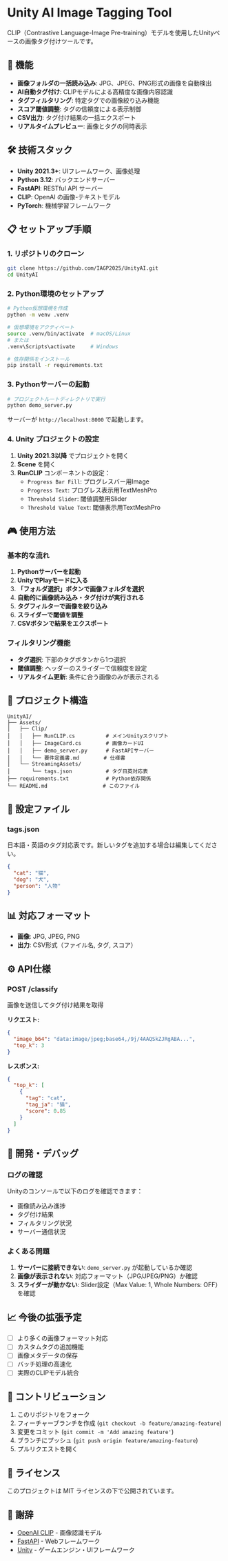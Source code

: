 # Unity AI Image Tagging Tool

CLIP（Contrastive Language-Image Pre-training）モデルを使用したUnityベースの画像タグ付けツールです。

## 🎯 機能

- **画像フォルダの一括読み込み**: JPG、JPEG、PNG形式の画像を自動検出
- **AI自動タグ付け**: CLIPモデルによる高精度な画像内容認識
- **タグフィルタリング**: 特定タグでの画像絞り込み機能
- **スコア閾値調整**: タグの信頼度による表示制御
- **CSV出力**: タグ付け結果の一括エクスポート
- **リアルタイムプレビュー**: 画像とタグの同時表示

## 🛠️ 技術スタック

- **Unity 2021.3+**: UIフレームワーク、画像処理
- **Python 3.12**: バックエンドサーバー
- **FastAPI**: RESTful API サーバー
- **CLIP**: OpenAI の画像-テキストモデル
- **PyTorch**: 機械学習フレームワーク

## 📋 セットアップ手順

### 1. リポジトリのクローン
```bash
git clone https://github.com/IAGP2025/UnityAI.git
cd UnityAI
```

### 2. Python環境のセットアップ
```bash
# Python仮想環境を作成
python -m venv .venv

# 仮想環境をアクティベート
source .venv/bin/activate  # macOS/Linux
# または
.venv\Scripts\activate     # Windows

# 依存関係をインストール
pip install -r requirements.txt
```

### 3. Pythonサーバーの起動
```bash
# プロジェクトルートディレクトリで実行
python demo_server.py
```

サーバーが `http://localhost:8000` で起動します。

### 4. Unity プロジェクトの設定

1. **Unity 2021.3以降** でプロジェクトを開く
2. **Scene** を開く
3. **RunCLIP** コンポーネントの設定：
   - `Progress Bar Fill`: プログレスバー用Image
   - `Progress Text`: プログレス表示用TextMeshPro
   - `Threshold Slider`: 閾値調整用Slider
   - `Threshold Value Text`: 閾値表示用TextMeshPro

## 🎮 使用方法

### 基本的な流れ
1. **Pythonサーバーを起動**
2. **UnityでPlayモードに入る**
3. **「フォルダ選択」ボタンで画像フォルダを選択**
4. **自動的に画像読み込み・タグ付けが実行される**
5. **タグフィルターで画像を絞り込み**
6. **スライダーで閾値を調整**
7. **CSVボタンで結果をエクスポート**

### フィルタリング機能
- **タグ選択**: 下部のタグボタンから1つ選択
- **閾値調整**: ヘッダーのスライダーで信頼度を設定
- **リアルタイム更新**: 条件に合う画像のみが表示される

## 📁 プロジェクト構造

```
UnityAI/
├── Assets/
│   ├── Clip/
│   │   ├── RunCLIP.cs          # メインUnityスクリプト
│   │   ├── ImageCard.cs        # 画像カードUI
│   │   ├── demo_server.py      # FastAPIサーバー
│   │   └── 要件定義書.md        # 仕様書
│   └── StreamingAssets/
│       └── tags.json           # タグ日英対応表
├── requirements.txt            # Python依存関係
└── README.md                  # このファイル
```

## 🔧 設定ファイル

### tags.json
日本語・英語のタグ対応表です。新しいタグを追加する場合は編集してください。

```json
{
  "cat": "猫",
  "dog": "犬",
  "person": "人物"
}
```

## 📊 対応フォーマット

- **画像**: JPG, JPEG, PNG
- **出力**: CSV形式（ファイル名, タグ, スコア）

## ⚙️ API仕様

### POST /classify
画像を送信してタグ付け結果を取得

**リクエスト:**
```json
{
  "image_b64": "data:image/jpeg;base64,/9j/4AAQSkZJRgABA...",
  "top_k": 3
}
```

**レスポンス:**
```json
{
  "top_k": [
    {
      "tag": "cat",
      "tag_ja": "猫",
      "score": 0.85
    }
  ]
}
```

## 🚀 開発・デバッグ

### ログの確認
Unityのコンソールで以下のログを確認できます：
- 画像読み込み進捗
- タグ付け結果
- フィルタリング状況
- サーバー通信状況

### よくある問題
1. **サーバーに接続できない**: `demo_server.py` が起動しているか確認
2. **画像が表示されない**: 対応フォーマット（JPG/JPEG/PNG）か確認
3. **スライダーが動かない**: Slider設定（Max Value: 1, Whole Numbers: OFF）を確認

## 📈 今後の拡張予定

- [ ] より多くの画像フォーマット対応
- [ ] カスタムタグの追加機能
- [ ] 画像メタデータの保存
- [ ] バッチ処理の高速化
- [ ] 実際のCLIPモデル統合

## 🤝 コントリビューション

1. このリポジトリをフォーク
2. フィーチャーブランチを作成 (`git checkout -b feature/amazing-feature`)
3. 変更をコミット (`git commit -m 'Add amazing feature'`)
4. ブランチにプッシュ (`git push origin feature/amazing-feature`)
5. プルリクエストを開く

## 📄 ライセンス

このプロジェクトは MIT ライセンスの下で公開されています。

## 🙏 謝辞

- [OpenAI CLIP](https://github.com/openai/CLIP) - 画像認識モデル
- [FastAPI](https://fastapi.tiangolo.com/) - Webフレームワーク
- [Unity](https://unity.com/) - ゲームエンジン・UIフレームワーク
